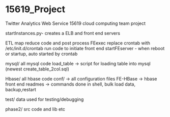 # 15619_Project
Twitter Analytics Web Service
15619 cloud computing team project

startInstances.py- creates a ELB and front end servers

ETL
	map reduce code and post process
FEexec
	replace crontab with /etc/init.d/crontab
	run code to initiate front end
	startFEserver - when reboot or startup, auto started by crontab

mysql/   all mysql code
	load_table -> script for loading table into mysql
	(newest create_table_2col.sql)

Hbase/   all hbase code
	conf/ -> all configuration files
	FE-HBase -> hbase front end
	readmes -> commands done in shell, bulk load data, backup,restart

test/
	data used for testing/debugging

phase2/
	src code and lib etc




